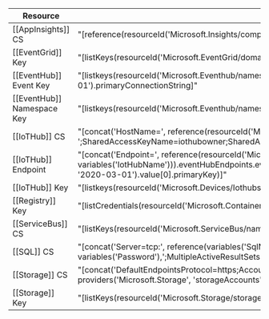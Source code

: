 | Resource               | Function                                                                                                                                                                                                                                                                                                           |
| ---------------------- | ------------------------------------------------------------------------------------------------------------------------------------------------------------------------------------------------------------------------------------------------------------------------------------------------------------------ |
| [[AppInsights]] CS         | "\[reference(resourceId('Microsoft.Insights/components', variables('InsightName')), providers('Microsoft.Insights','components').apiVersions\[0\]).connectionString\]"                                                                                                                                             |
| [[EventGrid]] Key          | "\[listKeys(resourceId('Microsoft.EventGrid/domains', variables('EventGridName')), '2020-06-01').key1\]"                                                                                                                                                                                                           |
| [[EventHub]] Event Key     | "\[listkeys(resourceId('Microsoft.Eventhub/namespaces/eventhubs/authorizationRules', variables('EventHubName'), toLower(variables('eventHub')), 'RootManageSharedAccessKey'), '2017-04-01').primaryConnectionString\]"                                                                                             |
| [[EventHub]] Namespace Key | "\[listkeys(resourceId('Microsoft.Eventhub/namespaces/authorizationRules', variables('EventHubName'), 'RootManageSharedAccessKey'), '2017-04-01').primaryConnectionString\]"                                                                                                                                       |
| [[IoTHub]] CS              | "\[concat('HostName=', reference(resourceId('Microsoft.Devices/Iothubs', variables('IotHubName'))).hostName, ';SharedAccessKeyName=iothubowner;SharedAccessKey=',listkeys(resourceId('Microsoft.Devices/Iothubs/Iothubkeys', variables('IotHubName'), 'iothubowner'), '2020-03-01').primaryKey)\]"                 |
| [[IoTHub]] Endpoint        | "\[concat('Endpoint=', reference(resourceId('Microsoft.Devices/IoTHubs', variables('IotHubName'))).eventHubEndpoints.events.endpoint,';SharedAccessKeyName=iothubowner;SharedAccessKey=',listKeys(resourceId('Microsoft.Devices/IotHubs',variables('IotHubName')), '2020-03-01').value\[0\].primaryKey)\]"         |
| [[IoTHub]] Key             | "\[listkeys(resourceId('Microsoft.Devices/Iothubs/Iothubkeys', variables('IotHubName'), 'iothubowner'), '2020-03-01').primaryKey\]"                                                                                                                                                                                |
| [[Registry]] Key           | "\[listCredentials(resourceId('Microsoft.ContainerRegistry/registries',variables('RegistryName')),'2019-12-01-preview').passwords\[0\].value\]"                                                                                                                                                                    |
| [[ServiceBus]] CS          | "\[listKeys(resourceId('Microsoft.ServiceBus/namespaces/AuthorizationRules', variables('ServiceBusName'),'RootManageSharedAccessKey'), '2017-04-01').primaryConnectionString\]"                                                                                                                                    |
| [[SQL]] CS                 | "\[concat('Server=tcp:', reference(variables('SqlName')).fullyQualifiedDomainName,',1433;Persist Security Info=False;User ID=pa-admin;Password=', variables('Password'),';MultipleActiveResultSets=False;Encrypt=True;TrustServerCertificate=False;Connection Timeout=30;InitialCatalog=', variables('dbName'))\]" |
| [[Storage]] CS             | "\[concat('DefaultEndpointsProtocol=https;AccountName=', variables('StorageName'), ';AccountKey=', listKeys(resourceId('Microsoft.Storage/storageAccounts', variables('StorageName')), providers('Microsoft.Storage', 'storageAccounts').apiVersions\[0\]).keys\[0\].value, ';EndpointSuffix=core.windows.net')\]" |
| [[Storage]] Key            | "\[listKeys(resourceId('Microsoft.Storage/storageAccounts', variables('StorageName')), providers('Microsoft.Storage', 'storageAccounts').apiVersions\[0\]).keys\[0\].value\]"                                                                                                                                      |